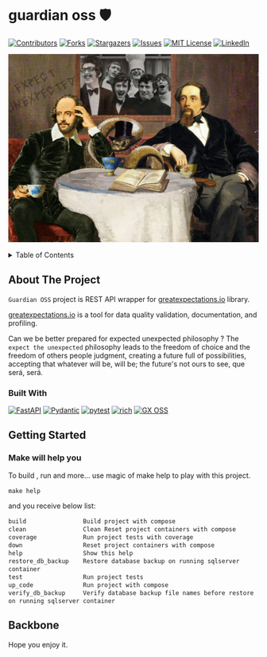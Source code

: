 # guardian oss :shield:
[![Contributors][contributors-shield]][contributors-url]
[![Forks][forks-shield]][forks-url]
[![Stargazers][stars-shield]][stars-url]
[![Issues][issues-shield]][issues-url]
[![MIT License][license-shield]][license-url]
[![LinkedIn][linkedin-shield]][linkedin-url]

![fastapi-greatexpectations](/static/wunsz.jpg)

<a name="readme-top"></a>

<details>
  <summary>Table of Contents</summary>
  <ol>
    <li>
      <a href="#about-the-project">About The Project</a>
      <ul>
        <li><a href="#built-with">Built With</a></li>
      </ul>
    </li>
    <li>
      <a href="#getting-started">Getting Started</a>
      <ul>
        <li><a href="#make-will-help-you">Make will help you</a></li>
      </ul>
    </li>
    <li>
      <a href="#getting-started">Available Integrations</a>
      <ul>
        <li><a href="#">PostgreSQL</a></li>
        <li><a href="#">Microsoft SQL Server</a></li>
        <li><a href="#">MySQL >> WIP</a></li>
        <li><a href="#">Oracle >> WIP</a></li>
      </ul>
    </li>
    <li><a href="#acknowledgments">Acknowledgments</a></li>
  </ol>
</details>


## About The Project

`Guardian OSS` project is REST API wrapper for [greatexpectations.io](https://greatexpectations.io/) library.

[greatexpectations.io](https://greatexpectations.io/expectations/) is a tool for data quality validation, documentation, and profiling.


Can we be better prepared for expected unexpected philosophy ?
The `expect the unexpected` philosophy leads to the freedom of
choice and the freedom of others people judgment,
creating a future full of possibilities, accepting that whatever will be,
will be; the future's not ours to see, que será, será.

### Built With

[![FastAPI][fastapi.tiangolo.com]][fastapi-url]
[![Pydantic][pydantic.com]][pydantic-url]
[![pytest][pytest.org]][pytest-url]
[![rich][rich.readthedocs.io]][rich-url]
[![GX OSS][greatexpectations.io/gx-oss]][gx-url]

## Getting Started

### Make will help you

To build , run and more... use magic of make help to play with this project.

```shell
make help
```

and you receive below list:

```text
build                Build project with compose
clean                Clean Reset project containers with compose
coverage             Run project tests with coverage
down                 Reset project containers with compose
help                 Show this help
restore_db_backup    Restore database backup on running sqlserver container
test                 Run project tests
up_code              Run project with compose
verify_db_backup     Verify database backup file names before restore on running sqlserver container
```


## Backbone

Hope you enjoy it.



<!-- MARKDOWN LINKS & IMAGES -->
<!-- https://www.markdownguide.org/basic-syntax/#reference-style-links -->
[contributors-shield]: https://img.shields.io/github/contributors/grillazz/fastapi-greatexpectations.svg?style=for-the-badge
[contributors-url]: https://github.com/grillazz/fastapi-greatexpectations/graphs/contributors
[forks-shield]: https://img.shields.io/github/forks/grillazz/fastapi-greatexpectations.svg?style=for-the-badge
[forks-url]: https://github.com/grillazz/fastapi-greatexpectations/network/members
[stars-shield]: https://img.shields.io/github/stars/grillazz/fastapi-greatexpectations.svg?style=for-the-badge
[stars-url]: https://github.com/grillazz/fastapi-greatexpectations/stargazers
[issues-shield]: https://img.shields.io/github/issues/grillazz/fastapi-greatexpectations.svg?style=for-the-badge
[issues-url]: https://github.com/grillazz/fastapi-greatexpectations/issues
[license-shield]: https://img.shields.io/github/license/grillazz/fastapi-greatexpectations.svg?style=for-the-badge
[license-url]: https://github.com/grillazz/fastapi-greatexpectations/blob/main/LICENSE
[linkedin-shield]: https://img.shields.io/badge/-LinkedIn-black.svg?style=for-the-badge&logo=linkedin&colorB=555
[linkedin-url]: https://www.linkedin.com/in/python-has-powers/

[fastapi.tiangolo.com]: https://img.shields.io/badge/FastAPI-0.103.2-009485?style=for-the-badge&logo=fastapi&logoColor=white
[fastapi-url]: https://fastapi.tiangolo.com/
[pydantic.com]: https://img.shields.io/badge/Pydantic-2.4.2-e92063?style=for-the-badge&logo=pydantic&logoColor=white
[pydantic-url]: https://docs.pydantic.dev/latest/
[pytest.org]: https://img.shields.io/badge/pytest-7.4.0-fff?style=for-the-badge&logo=pytest&logoColor=white
[pytest-url]: https://docs.pytest.org/en/6.2.x/
[greatexpectations.io/gx-oss]: https://img.shields.io/badge/Great%20Expectations-0.17.19-ff6310?style=for-the-badge&logo=greatexpectations&logoColor=white
[gx-url]: https://greatexpectations.io/gx-oss/
[rich.readthedocs.io]: https://img.shields.io/badge/rich-13.5.2-black?style=for-the-badge&logo=rich&logoColor=white
[rich-url]: https://rich.readthedocs.io/en/latest/

